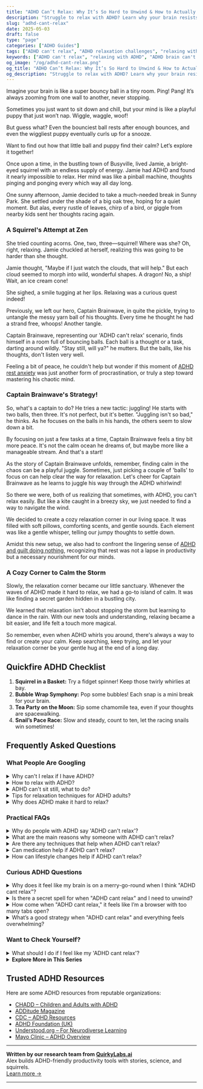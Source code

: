 ```yaml
---
title: "ADHD Can’t Relax: Why It’s So Hard to Unwind & How to Actually Chill"
description: "Struggle to relax with ADHD? Learn why your brain resists rest and discover cozy, playful strategies to finally feel calm and at ease with yourself."
slug: "adhd-cant-relax"
date: 2025-05-03
draft: false
type: "page"
categories: ["ADHD Guides"]
tags: ["ADHD can't relax", "ADHD relaxation challenges", "relaxing with ADHD", "ADHD and anxiety", "calming ADHD brain", "ADHD soothing techniques", "ADHD-friendly ways to unwind"]
keywords: ["ADHD can't relax", "relaxing with ADHD", "ADHD brain can't stop", "ADHD relaxation strategies", "calming ADHD mind", "ADHD and restlessness"]
og_image: "/og/adhd-cant-relax.png"
og_title: "ADHD Can’t Relax: Why It’s So Hard to Unwind & How to Actually Chill"
og_description: "Struggle to relax with ADHD? Learn why your brain resists rest and discover cozy, playful strategies to finally feel calm and at ease with yourself."
---
```


Imagine your brain is like a super bouncy ball in a tiny room. Ping! Pang! It’s always zooming from one wall to another, never stopping.

Sometimes you just want to sit down and chill, but your mind is like a playful puppy that just won’t nap. Wiggle, waggle, woof!

But guess what? Even the bounciest ball rests after enough bounces, and even the wiggliest puppy eventually curls up for a snooze.

Want to find out how that little ball and puppy find their calm? Let’s explore it together!

Once upon a time, in the bustling town of Busyville, lived Jamie, a bright-eyed squirrel with an endless supply of energy. Jamie had ADHD and found it nearly impossible to relax. Her mind was like a pinball machine, thoughts pinging and ponging every which way all day long.

One sunny afternoon, Jamie decided to take a much-needed break in Sunny Park. She settled under the shade of a big oak tree, hoping for a quiet moment. But alas, every rustle of leaves, chirp of a bird, or giggle from nearby kids sent her thoughts racing again.

### A Squirrel's Attempt at Zen

She tried counting acorns. One, two, three—squirrel! Where was she? Oh, right, relaxing. Jamie chuckled at herself, realizing this was going to be harder than she thought.

Jamie thought, "Maybe if I just watch the clouds, that will help." But each cloud seemed to morph into wild, wonderful shapes. A dragon! No, a ship! Wait, an ice cream cone!

She sighed, a smile tugging at her lips. Relaxing was a curious quest indeed!

Previously, we left our hero, Captain Brainwave, in quite the pickle, trying to untangle the messy yarn ball of his thoughts. Every time he thought he had a strand free, whoops! Another tangle.

Captain Brainwave, representing our 'ADHD can't relax' scenario, finds himself in a room full of bouncing balls. Each ball is a thought or a task, darting around wildly. "Stay still, will ya?" he mutters. But the balls, like his thoughts, don't listen very well.

Feeling a bit of peace, he couldn't help but wonder if this moment of [ADHD rest anxiety](/pages/adhd-rest-anxiety/) was just another form of procrastination, or truly a step toward mastering his chaotic mind.

### Captain Brainwave's Strategy!

So, what's a captain to do? He tries a new tactic: juggling! He starts with two balls, then three. It's not perfect, but it's better. "Juggling isn't so bad," he thinks. As he focuses on the balls in his hands, the others seem to slow down a bit.

By focusing on just a few tasks at a time, Captain Brainwave feels a tiny bit more peace. It's not the calm ocean he dreams of, but maybe more like a manageable stream. And that's a start!

As the story of Captain Brainwave unfolds, remember, finding calm in the chaos can be a playful juggle. Sometimes, just picking a couple of 'balls' to focus on can help clear the way for relaxation. Let's cheer for Captain Brainwave as he learns to juggle his way through the ADHD whirlwind!

So there we were, both of us realizing that sometimes, with ADHD, you can't relax easily. But like a kite caught in a breezy sky, we just needed to find a way to navigate the wind.

We decided to create a cozy relaxation corner in our living space. It was filled with soft pillows, comforting scents, and gentle sounds. Each element was like a gentle whisper, telling our jumpy thoughts to settle down.

Amidst this new setup, we also had to confront the lingering sense of [ADHD and guilt doing nothing](/pages/adhd-and-guilt-doing-nothing/), recognizing that rest was not a lapse in productivity but a necessary nourishment for our minds.

### A Cozy Corner to Calm the Storm

Slowly, the relaxation corner became our little sanctuary. Whenever the waves of ADHD made it hard to relax, we had a go-to island of calm. It was like finding a secret garden hidden in a bustling city.

We learned that relaxation isn't about stopping the storm but learning to dance in the rain. With our new tools and understanding, relaxing became a bit easier, and life felt a touch more magical.

So remember, even when ADHD whirls you around, there's always a way to find or create your calm. Keep searching, keep trying, and let your relaxation corner be your gentle hug at the end of a long day.

## Quickfire ADHD Checklist

1. **Squirrel in a Basket:** Try a fidget spinner! Keep those twirly whirlies at bay.
2. **Bubble Wrap Symphony:** Pop some bubbles! Each snap is a mini break for your brain.
3. **Tea Party on the Moon:** Sip some chamomile tea, even if your thoughts are spacewalking.
4. **Snail’s Pace Race:** Slow and steady, count to ten, let the racing snails win sometimes!

## Frequently Asked Questions



### What People Are Googling

<details><summary>Why can't I relax if I have ADHD?</summary><p>When you have ADHD, relaxing might seem like a puzzle where the pieces don't quite fit. Your brain is often buzzing with activity, jumping from one thought to another, which can make it tough to settle down and unwind. It's not that you don't want to relax; it's more about your brain's unique wiring that craves constant stimulation or activity. Remember, it's completely okay to find relaxation challenging, and discovering what uniquely soothes and calms you is all part of understanding your ADHD better.</p></details>
<details><summary>How to relax with ADHD?</summary><p>Relaxing with ADHD can sometimes feel like a bit of a puzzle, but with the right pieces, you can definitely create a cozy relaxation routine. Start by identifying activities that naturally calm your mind, such as listening to soothing music, engaging in light physical activity like yoga, or even meditating for a few minutes. It's also helpful to create a dedicated "chill" space in your home where clutter and distractions are minimized—this can be your go-to relax zone! Lastly, remember that it's perfectly okay if your relaxation looks a little different—what matters most is that it feels right and soothing for you.</p></details>
<details><summary>ADHD can't sit still, what to do?</summary><p>It's pretty common for folks with ADHD to feel like they're always on the move — you're definitely not alone in this! A helpful strategy might be to incorporate small, manageable bouts of physical activity into your day. This could be a quick walk, some stretching, or even fidget tools that allow you to move a bit without having to leave your seat. These little breaks can make a big difference in helping you feel more settled and focused throughout the day.</p></details>
<details><summary>Tips for relaxation techniques for ADHD adults?</summary><p>Absolutely, finding ways to relax is so important, especially when your mind feels like a browser with too many tabs open! A great start is trying mindful meditation; even just a few minutes can help calm the brain chatter. Another favorite is deep breathing exercises – they can be a quick reset for your nervous system. And don’t underestimate the power of a good, leisurely walk in nature; it’s wonderfully soothing and helps in grounding your thoughts. Remember, it’s all about finding what truly feels soothing for you.</p></details>
<details><summary>Why does ADHD make it hard to relax?</summary><p>It's really common for folks with ADHD to find relaxing a bit tricky, and it's all down to how the brain is wired. ADHD can make your brain more active, like a browser with too many tabs open, constantly switching from one thought to another. This can make it hard to slow down and find that quiet, peaceful gear. So, if you're struggling to unwind, know you're not alone, and it's just part of how your unique and vibrant brain operates.</p></details>



### Practical FAQs

<details><summary>Why do people with ADHD say 'ADHD can't relax'?</summary><p>When people with ADHD say they "can't relax," they're often speaking to the unique way their brain manages attention and activity. Even during downtime, the ADHD brain might still be buzzing with thoughts and ideas, making it hard to find true restfulness. It's like having a mental engine that's reluctant to shift into a lower gear! Understanding this can help in finding relaxation techniques that specifically work with the ADHD mind, creating a sense of calm tailored just for them.</p></details>
<details><summary>What are the main reasons why someone with ADHD can't relax?</summary><p>Absolutely, it can be really challenging for someone with ADHD to unwind and relax! One key reason is that their brains are often buzzing with a flurry of thoughts and ideas, making it tough to quiet down and find peace. Additionally, many with ADHD experience hyperactivity or restlessness, which can physically prevent settling into relaxation. It's also quite common for folks with ADHD to have difficulty regulating emotions, which means worries or anxieties might interrupt attempts to relax. Rest assured, though, there are strategies and tools that can help ease into relaxation, and exploring them can be a wonderfully supportive journey.</p></details>
<details><summary>Are there any techniques that help when ADHD can't relax?</summary><p>Absolutely, finding ways to unwind with ADHD can sometimes feel challenging, but there are some lovely techniques you can try! One favorite is the "pomodoro technique," where you focus on a task for a short period and then enjoy a brief, relaxing break. Additionally, mindfulness or gentle yoga exercises can be wonderfully soothing and help calm an overactive mind. Don't forget the power of a good, cozy routine too — perhaps some quiet reading, a warm bath, or listening to soothing music before bed to help signal to your brain that it's time to wind down.</p></details>
<details><summary>Can medication help if ADHD can't relax?</summary><p>Absolutely, medication can be a helpful tool for managing ADHD symptoms, including the feeling of being constantly on the go or finding it hard to relax. Medications, like stimulants and non-stimulants, work by balancing the brain chemicals, which might help reduce impulsivity and increase focus. It’s a bit like finding a cozy blanket that just fits you right—medication can make things feel a bit more manageable and comfortable. Of course, it’s always best to discuss this with your healthcare provider to find the perfect fit for your unique needs.</p></details>
<details><summary>How can lifestyle changes help if ADHD can't relax?</summary><p>Absolutely, making some lifestyle adjustments can indeed provide a soothing effect if your ADHD makes it hard to unwind. Consider incorporating a regular routine that includes time blocks for relaxation and activities you enjoy. Mindfulness practices, like meditation or yoga, can also be a gentle way to help calm the mind and manage the restlessness that often comes with ADHD. Remember, it’s about creating a cozy nook of time and space that allows you to gently steer your focus towards tranquility.</p></details>



### Curious ADHD Questions

<details><summary>Why does it feel like my brain is on a merry-go-round when I think "ADHD cant relax"?</summary><p>It's perfectly natural to feel that way, and you're definitely not alone in this experience. ADHD brains are often buzzing with activity and can have a hard time slowing down, which makes relaxation seem like a distant dream at times. This "merry-go-round" sensation is just your brain's way of processing a lot at once, and it can feel overwhelming. Remember, it's okay to acknowledge this feeling and gently guide your mind towards activities or practices that might offer some calm, like deep breathing or a soothing hobby. You're doing great just by recognizing what's happening and seeking out ways to ease your mind.</p></details>
<details><summary>Is there a secret spell for when "ADHD cant relax" and I need to unwind?</summary><p>I wish there were a magical spell for relaxation! However, there are some cozy, soothing techniques that can feel almost magical. Try creating a little relaxation ritual for yourself, like brewing a warm cup of herbal tea, dimming the lights, and listening to some calming music or nature sounds. Guided meditations or gentle stretching can also be incredibly soothing. These small acts can help cue your brain that it's time to unwind and relax, providing a gentle transition from the hustle and bustle of the day.</p></details>
<details><summary>How come when "ADHD cant relax," it feels like I’m a browser with too many tabs open?</summary><p>That's a great analogy you’ve used! When you have ADHD, your brain often juggles multiple thoughts and stimuli at the same time, much like a browser that's got too many tabs open. Each "tab" is pulling for your attention, making it hard to focus on just one thing, which can indeed make relaxing quite a challenge. It’s totally normal for folks with ADHD, and finding ways to close some of those mental tabs, through strategies like mindfulness or structured routines, can really help in easing that overwhelming feeling.</p></details>
<details><summary>What’s a good strategy when "ADHD cant relax" and everything feels overwhelming?</summary><p>When everything feels overwhelming, it's like your mind is trying to juggle while running a marathon. One gentle strategy is to create a cozy, distraction-free nook where you can take a breather. Try some grounding techniques, like deep breathing or listening to calming music, to help soothe your busy brain. Remember, it's perfectly okay to take these small breaks — think of them as pressing a little “reset” button on your day.</p></details>



### Want to Check Yourself?

<details><summary>What should I do if I feel like my 'ADHD cant relax'?</summary><p>It's completely understandable to feel that way; relaxation can sometimes be elusive when your mind is always on the go! A good starting point might be to explore relaxation techniques that specifically cater to ADHD, such as short guided meditations, gentle physical activities like yoga, or even engaging in a hobby that soothes your mind. Remember, what works for one person might not work for another, so it's okay to experiment with different methods until you find what truly helps you unwind. Most importantly, be kind to yourself throughout the process – finding your unique path to relaxation takes time, and that's perfectly okay.</p></details>

<script type="application/ld+json">
{
  "@context": "https://schema.org",
  "@type": "FAQPage",
  "mainEntity": [
    {
      "@type": "Question",
      "name": "Why can't I relax if I have ADHD?",
      "acceptedAnswer": {
        "@type": "Answer",
        "text": "When you have ADHD, relaxing might seem like a puzzle where the pieces don't quite fit. Your brain is often buzzing with activity, jumping from one thought to another, which can make it tough to settle down and unwind. It's not that you don't want to relax; it's more about your brain's unique wiring that craves constant stimulation or activity. Remember, it's completely okay to find relaxation challenging, and discovering what uniquely soothes and calms you is all part of understanding your ADHD better."
      }
    },
    {
      "@type": "Question",
      "name": "How to relax with ADHD?",
      "acceptedAnswer": {
        "@type": "Answer",
        "text": "Relaxing with ADHD can sometimes feel like a bit of a puzzle, but with the right pieces, you can definitely create a cozy relaxation routine. Start by identifying activities that naturally calm your mind, such as listening to soothing music, engaging in light physical activity like yoga, or even meditating for a few minutes. It's also helpful to create a dedicated \"chill\" space in your home where clutter and distractions are minimized\u2014this can be your go-to relax zone! Lastly, remember that it's perfectly okay if your relaxation looks a little different\u2014what matters most is that it feels right and soothing for you."
      }
    },
    {
      "@type": "Question",
      "name": "ADHD can't sit still, what to do?",
      "acceptedAnswer": {
        "@type": "Answer",
        "text": "It's pretty common for folks with ADHD to feel like they're always on the move \u2014 you're definitely not alone in this! A helpful strategy might be to incorporate small, manageable bouts of physical activity into your day. This could be a quick walk, some stretching, or even fidget tools that allow you to move a bit without having to leave your seat. These little breaks can make a big difference in helping you feel more settled and focused throughout the day."
      }
    },
    {
      "@type": "Question",
      "name": "Tips for relaxation techniques for ADHD adults?",
      "acceptedAnswer": {
        "@type": "Answer",
        "text": "Absolutely, finding ways to relax is so important, especially when your mind feels like a browser with too many tabs open! A great start is trying mindful meditation; even just a few minutes can help calm the brain chatter. Another favorite is deep breathing exercises \u2013 they can be a quick reset for your nervous system. And don\u2019t underestimate the power of a good, leisurely walk in nature; it\u2019s wonderfully soothing and helps in grounding your thoughts. Remember, it\u2019s all about finding what truly feels soothing for you."
      }
    },
    {
      "@type": "Question",
      "name": "Why does ADHD make it hard to relax?",
      "acceptedAnswer": {
        "@type": "Answer",
        "text": "It's really common for folks with ADHD to find relaxing a bit tricky, and it's all down to how the brain is wired. ADHD can make your brain more active, like a browser with too many tabs open, constantly switching from one thought to another. This can make it hard to slow down and find that quiet, peaceful gear. So, if you're struggling to unwind, know you're not alone, and it's just part of how your unique and vibrant brain operates."
      }
    }
  ]
}
</script>
<script type="application/ld+json">
{
  "@context": "https://schema.org",
  "@type": "Article",
  "author": {
    "@type": "Person",
    "name": "QuirkyLabs",
    "url": "https://quirkylabs.ai/about"
  },
  "headline": "ADHD cant relax: \"Unlock Calm: Cozy Tips When ADHD Can't Relax \ud83c\udf1f\"",
  "mainEntityOfPage": "https://blog.quirkylabs.ai/pages/adhd-cant-relax/",
  "datePublished": "2025-05-03"
}
</script>
<script type="application/ld+json">
{
  "@context": "https://schema.org",
  "@type": "BreadcrumbList",
  "itemListElement": [
    {
      "@type": "ListItem",
      "position": 1,
      "name": "Home",
      "item": "https://quirkylabs.ai/"
    },
    {
      "@type": "ListItem",
      "position": 2,
      "name": "Blog",
      "item": "https://blog.quirkylabs.ai/"
    },
    {
      "@type": "ListItem",
      "position": 3,
      "name": "ADHD cant relax: \"Unlock Calm: Cozy Tips When ADHD Can't Relax \ud83c\udf1f\"",
      "item": "https://blog.quirkylabs.ai/pages/adhd-cant-relax/"
    }
  ]
}
</script>

<details>
<summary><strong>Explore More in This Series</strong></summary>

- [Adhd Always Be Doing](/pages/adhd-always-be-doing/)
- [Adhd Can’T Just Chill](/pages/adhd-can’t-just-chill/)
- [Adhd Cant Enjoy Leisure](/pages/adhd-cant-enjoy-leisure/)
- [Adhd Rest Feels Like Failure](/pages/adhd-rest-feels-like-failure/)
- [Adhd Cant Slow Down](/pages/adhd-cant-slow-down/)
- [Adhd Rest Doesnt Recharge](/pages/adhd-rest-doesnt-recharge/)
- [Adhd And Guilt Doing Nothing](/pages/adhd-and-guilt-doing-nothing/)
- [Adhd Fear Of Stopping](/pages/adhd-fear-of-stopping/)
</details>



## Trusted ADHD Resources

Here are some ADHD resources from reputable organizations:

- [CHADD – Children and Adults with ADHD](https://chadd.org)
- [ADDitude Magazine](https://www.additudemag.com)
- [CDC – ADHD Resources](https://www.cdc.gov/ncbddd/adhd)
- [ADHD Foundation (UK)](https://www.adhdfoundation.org.uk)
- [Understood.org – For Neurodiverse Learning](https://www.understood.org)
- [Mayo Clinic – ADHD Overview](https://www.mayoclinic.org/diseases-conditions/adhd)


---

**Written by our research team from [QuirkyLabs.ai](https://quirkylabs.ai)**  
Alex builds ADHD-friendly productivity tools with stories, science, and squirrels.  
[Learn more →](https://quirkylabs.ai)

---
